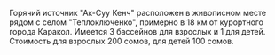 Горячий источник "Ак-Суу Кенч" расположен в живописном месте рядом с селом "Теплоключенко", примерно в 18 км от курортного города Каракол. Имеется 3 бассейнов для взрослых и 1 для детей. Стоимость для взрослых 200 сомов, для детей 100 сомов.
